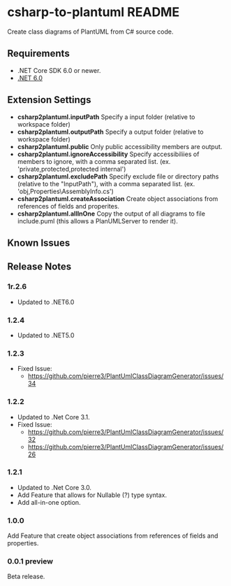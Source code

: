 # csharp-to-plantuml README

Create class diagrams of PlantUML from C# source code.

## Requirements

- .NET Core SDK 6.0 or newer.
- [.NET 6.0](https://dotnet.microsoft.com/en-us/download/dotnet/6.0)

## Extension Settings

- __csharp2plantuml.inputPath__
  Specify a input folder (relative to workspace folder)
- __csharp2plantuml.outputPath__
  Specify a output folder (relative to workspace folder)
- __csharp2plantuml.public__
  Only public accessibility members are output.
- __csharp2plantuml.ignoreAccessibility__
  Specify accessibiliies of members to ignore, with a comma separated list. (ex. 'private,protected,protected internal')
- __csharp2plantuml.excludePath__
  Specify exclude file or directory paths (relative to the \"InputPath\"), with a comma separated list. (ex. 'obj,Properties\\AssemblyInfo.cs')
- __csharp2plantuml.createAssociation__
  Create object associations from references of fields and properites.
- __csharp2plantuml.allInOne__
  Copy the output of all diagrams to file include.puml (this allows a PlanUMLServer to render it).

## Known Issues


## Release Notes

### 1r.2.6
- Updated to .NET6.0

### 1.2.4
- Updated to .NET5.0

### 1.2.3
- Fixed Issue:
    - https://github.com/pierre3/PlantUmlClassDiagramGenerator/issues/34

### 1.2.2
- Updated to .Net Core 3.1.
- Fixed Issue:
    - https://github.com/pierre3/PlantUmlClassDiagramGenerator/issues/32
    - https://github.com/pierre3/PlantUmlClassDiagramGenerator/issues/26

### 1.2.1
- Updated to .Net Core 3.0.
- Add Feature that allows for Nullable (?) type syntax.
- Add all-in-one option.

### 1.0.0
Add Feature that create object associations from references of fields and properties.

### 0.0.1 preview
Beta release.
